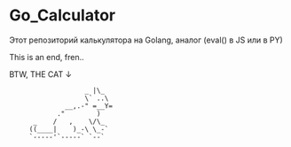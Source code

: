 # Go_Calculator

Этот репозиторий калькулятора на Golang, аналог (eval() в JS или в PY)

This is an end, fren..

BTW, THE CAT ↓

```
                   _ |\_
                   \` ..\
              __,.-" =__Y=
            ."        )
      _    /   ,    \/\_
     ((____|    )_-\ \_-`
     `-----'`-----` `--`
```

